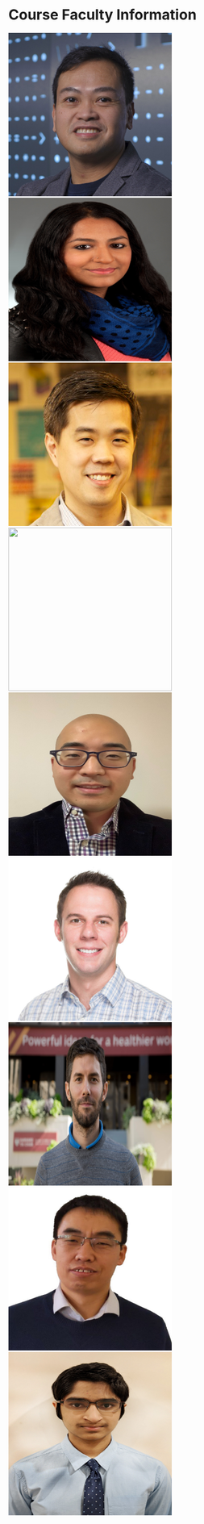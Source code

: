 # Course Faculty Information
<img src="Headshot_Pictures/leo.jpg" width="324" height="324">
<img src="Headshot_Pictures/Majumder_Maia.jpg" width="324" height="324">
<img src="Headshot_Pictures/ken.jpg" width="324" height="324">
<img src="Headshot_Pictures/Jay.png" width="324" height="324">
<img src="Headshot_Pictures/joel.png" width="324" height="324">
<img src="Headshot_Pictures/ned.jpg" width="324" height="324">
<img src="Headshot_Pictures/Santiago.JPG" width="324" height="324">
<img src="Headshot_Pictures/yugang.png" width="324" height="324">
<img src="Headshot_Pictures/saketh.jpg" width="324" height="324">

